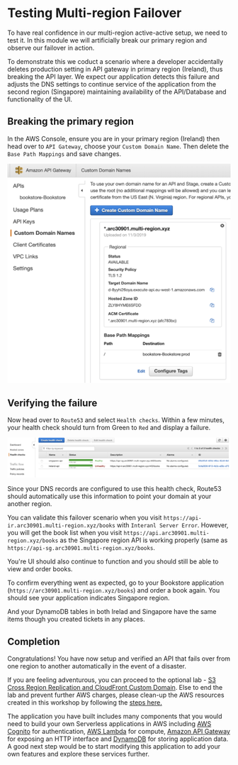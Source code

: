 # Testing Multi-region Failover

To have real confidence in our multi-region active-active setup, we need to test it.
In this module we will artificially break our
primary region and observe our failover in action.

To demonstrate this we coduct a scenario where a developer
accidentally deletes production setting in API gateway in
primary region (Ireland), thus breaking the API layer. We expect our application detects
this failure and adjusts the DNS settings to continue service of the
application from the second region (Singapore)
maintaining availability of the API/Database and functionality of the UI.

## Breaking the primary region

In the AWS Console, ensure you are in your primary region (Ireland) then head over to
`API Gateway`, choose your `Custom Domain Name`. Then delete the `Base Path Mappings` and save changes.

![Failover](../images/04-failover-01.png)

## Verifying the failure

Now head over to `Route53` and select `Health checks`. Within a few
minutes, your health check should turn from Green to `Red` and display a
failure.

![Failover](../images/04-failover-02.png)

Since your DNS records are configured to use this health check, Route53 should
automatically use this information to point your domain at your another
region.

You can validate this failover scenario when you visit `https://api-ir.arc30901.multi-region.xyz/books` with `Interanl Server Error`. However, you will get the book list when you visit `https://api.arc30901.multi-region.xyz/books` as the Singapore region API is working properly (same as `https://api-sg.arc30901.multi-region.xyz/books`. 

You're UI should also continue to 
function and you should still be able to view and order books.

To confirm everything went as expected, go to your Bookstore application (`https://arc30901.multi-region.xyz/books`)
and order a book again. You should see your application indicates Singapore region. 

And your DynamoDB tables in both Irelad and Singapore have the same items though you created
tickets in any places. 

## Completion

Congratulations! You have now setup and verified an API that fails over from
one region to another automatically in the event of a disaster.

If you are feeling adventurous, you can proceed to the optional lab - [S3 Cross Region Replication and CloudFront Custom Domain](../6_S3Replication/README.md).
Else to end the lab and prevent further AWS charges, please clean-up the AWS resources created in this workshop by following the [steps here.](../5_Cleanup/README.md)

The application you have built includes many components that you would need to
build your own Serverless applications in AWS including [AWS
Cognito](https://aws.amazon.com/cognito) for authentication, [AWS
Lambda](https://aws.amazon.com/lambda) for compute, [Amazon API
Gateway](https://aws.amazon.com/apigateway) for exposing an HTTP interface and
[DynamoDB](https://aws.amazon.com/dynamodb) for storing application data. A
good next step would be to start modifying this application to add your own
features and explore these services further.
